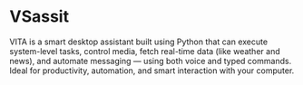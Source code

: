 # VSassit
VITA is a smart desktop assistant built using Python that can execute system-level tasks, control media, fetch real-time data (like weather and news), and automate messaging — using both voice and typed commands. Ideal for productivity, automation, and smart interaction with your computer.
